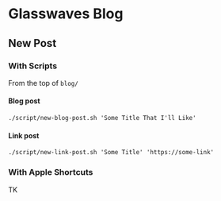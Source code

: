 # Glasswaves Blog

## New Post
### With Scripts
From the top of `blog/`

#### Blog post
`./script/new-blog-post.sh 'Some Title That I'll Like'` 

#### Link post
`./script/new-link-post.sh 'Some Title' 'https://some-link'`

### With Apple Shortcuts
TK
